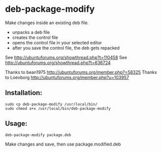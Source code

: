 deb-package-modify
==================

Make changes inside an existing deb file.

- unpacks a deb file
- creates the control file
- opens the control file in your selected editor
- after you save the control file, the deb gets repacked

See http://ubuntuforums.org/showthread.php?t=110458 
See http://ubuntuforums.org/showthread.php?t=636724

Thanks to bean1975 http://ubuntuforums.org/member.php?=58325
Thanks to Loevborg http://ubuntuforums.org/member.php?u=103957

Installation: 
-------------

    sudo cp deb-package-modify /usr/local/bin/
    sudo chmod a+x /usr/local/bin/deb-package-modify

Usage:
------

    deb-package-modify package.deb

Make changes and save, then use package.modified.deb